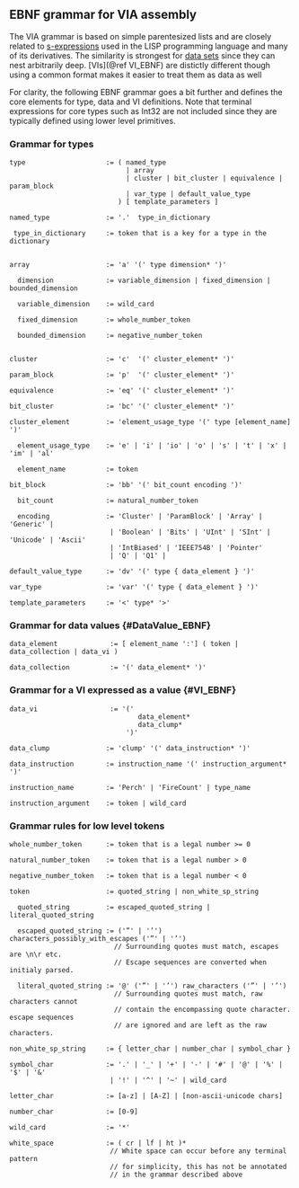 ## EBNF grammar for VIA assembly

The VIA grammar is based on simple parentesized lists and are closely related to
[s-expressions](http://en.wikipedia.org/wiki/S-expressions) used in the LISP programming
language and many of its derivatives.  The similarity is strongest for [data sets](#DataValue_EBNF) since they can nest arbitrarily deep.
[VIs](@ref VI_EBNF)  are distictly different though using a common format makes it easier to treat them as data as well

For clarity, the following EBNF grammar goes a bit further and defines the core elements for type, data and VI definitions. Note that terminal expressions for core types such as Int32 are not included since they are typically defined using lower level primitives.

### Grammar for types

~~~{.ebnf}
type                    := ( named_type 
                             | array 
                             | cluster | bit_cluster | equivalence | param_block 
                             | var_type | default_value_type
                           ) [ template_parameters ] 

named_type              := '.'  type_in_dictionary

 type_in_dictionary     := token that is a key for a type in the dictionary
	
							
array                   := 'a' '(' type dimension* ')'

  dimension             := variable_dimension | fixed_dimension | bounded_dimension

  variable_dimension    := wild_card

  fixed_dimension       := whole_number_token

  bounded_dimension     := negative_number_token


cluster                 := 'c'  '(' cluster_element* ')'

param_block             := 'p'  '(' cluster_element* ')'

equivalence             := 'eq' '(' cluster_element* ')'

bit_cluster             := 'bc' '(' cluster_element* ')'

cluster_element         := 'element_usage_type '(' type [element_name] ')'

  element_usage_type    := 'e' | 'i' | 'io' | 'o' | 's' | 't' | 'x' | 'im' | 'al'

  element_name          := token

bit_block               := 'bb' '(' bit_count encoding ')'

  bit_count             := natural_number_token

  encoding              := 'Cluster' | 'ParamBlock' | 'Array' | 'Generic' |
                         | 'Boolean' | 'Bits' | 'UInt' | 'SInt' | 'Unicode' | 'Ascii'
                         | 'IntBiased' | 'IEEE754B' | 'Pointer'
                         | 'Q' | 'Q1' |

default_value_type      := 'dv' '(' type { data_element } ')'

var_type                := 'var' '(' type { data_element } ')'

template_parameters     := '<' type* '>'

~~~

### Grammar for data values {#DataValue_EBNF}

~~~{.ebnf}
data_element             := [ element_name ':'] ( token | data_collection | data_vi )

data_collection          := '(' data_element* ')'
~~~

### Grammar for a VI expressed as a value {#VI_EBNF}

~~~{.ebnf}
data_vi	                 := '('
                                data_element*
                                data_clump*
                             ')'

data_clump              := 'clump' '(' data_instruction* ')'

data_instruction        := instruction_name '(' instruction_argument* ')'

instruction_name        := 'Perch' | 'FireCount' | type_name

instruction_argument    := token | wild_card
~~~

### Grammar rules for low level tokens

~~~
whole_number_token      := token that is a legal number >= 0
 
natural_number_token    := token that is a legal number > 0

negative_number_token   := token that is a legal number < 0

token                   := quoted_string | non_white_sp_string

  quoted_string         := escaped_quoted_string | literal_quoted_string

  escaped_quoted_string := ('”' | '’') characters_possibly_with_escapes ('”' | '’')
                          // Surrounding quotes must match, escapes are \n\r etc.
                          // Escape sequences are converted when initialy parsed.

  literal_quoted_string := '@' ('”' | '’') raw_characters ('”' | '’')
                          // Surrounding quotes must match, raw characters cannot
                          // contain the encompassing quote character. escape sequences 
                          // are ignored and are left as the raw characters.

non_white_sp_string     := { letter_char | number_char | symbol_char }

symbol_char             := '.' | '_' | '+' | '-' | '#' | '@' | '%' | '$' | '&'
                         | '!' | '^' | '~' | wild_card

letter_char             := [a-z] | [A-Z] | [non-ascii-unicode chars]

number_char             := [0-9]

wild_card               := '*'

white_space             := ( cr | lf | ht )*
                         // White space can occur before any terminal pattern
                         // for simplicity, this has not be annotated
                         // in the grammar described above

~~~

